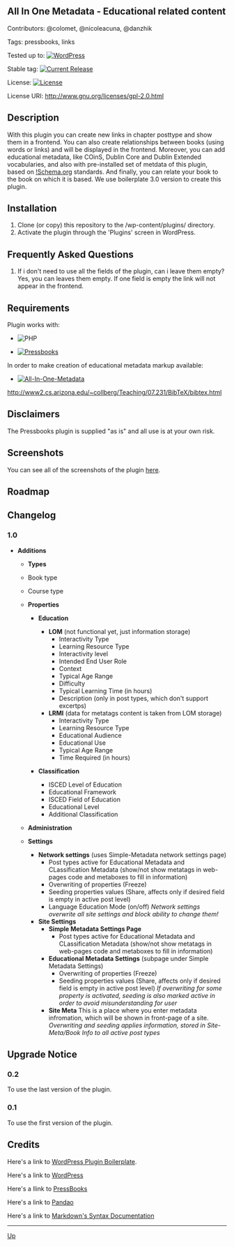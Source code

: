 ## All In One Metadata - Educational related content

Contributors: @colomet,  @nicoleacuna, @danzhik

Tags: pressbooks, links

Tested up to: [![WordPress](https://img.shields.io/wordpress/v/akismet.svg)](https://wordpress.org/download/)


Stable tag: [![Current Release](https://img.shields.io/github/release/Books4Languages/pressbooks-metadata-related_content.svg)](https://github.com/Books4Languages/pressbooks-metadata-related_content/releases/latest/)

License:  [![License](https://img.shields.io/badge/license-GPL--2.0%2B-red.svg)](https://github.com/Books4Languages/pressbooks-metadata-related_content/blob/master/license.txt)

License URI: http://www.gnu.org/licenses/gpl-2.0.html

## Description  
With this plugin you can create new links in chapter posttype and show them in a frontend. You can also create relationships between books (using words or links) and will be displayed in the frontend. Moreover, you can add educational metadata, like COinS, Dublin Core and Dublin Extended vocabularies, and also with pre-installed set of metdata of this plugin, based on [!Schema.org](https://schema.org/) standards. And finally, you can relate your book to the book on which it is based.  We use boilerplate 3.0 version to create this plugin.

## Installation
1. Clone (or copy) this repository to the /wp-content/plugins/ directory.
2. Activate the plugin through the  'Plugins' screen in WordPress.

## Frequently Asked Questions
1. If i don't need to use all the fields of the plugin, can i leave them empty? Yes, you can leaves them empty. If one field is empty the link will not appear in the frontend.

## Requirements
Plugin works with:

- ![PHP](https://img.shields.io/badge/PHP-7.2.X-blue.svg)

- [![Pressbooks](https://img.shields.io/badge/Pressbooks-V%205.4.7-red.svg)](https://github.com/pressbooks/pressbooks/releases/tag/5.4.7)

In order to make creation of educational metadata markup available:
- [![All-In-One-Metadata](https://img.shields.io/badge/All%20In%20One%20Metadata-V%201.0.0-blue.svg)](https://github.com/my-language-skills/all-in-one-metadata/releases/tag/1.0.0)

http://www2.cs.arizona.edu/~collberg/Teaching/07.231/BibTeX/bibtex.html


## Disclaimers
The Pressbooks plugin is supplied "as is" and all use is at your own risk.

## Screenshots
You can see all of the screenshots of the plugin [here](https://github.com/Books4Languages/pressbooks-metadata-related_content/blob/master/pressbooks-related-content/screenshots/screenshots.md).
## Roadmap


## Changelog
### 1.0
* **Additions**
  * **Types**
   * Book type
   * Course type
  
  * **Properties**
    * **Education**
    
      * **LOM** (not functional yet, just information storage)
        * Interactivity Type
        * Learning Resource Type
        * Interactivity level
        * Intended End User Role
        * Context
        * Typical Age Range
        * Difficulty
        * Typical Learning Time (in hours)
        * Description (only in post types, which don't support excertps)
      * **LRMI** (data for metatags content is taken from LOM storage)
        * Interactivity Type
        * Learning Resource Type
        * Educational Audience
        * Educational Use
        * Typical Age Range
        * Time Required (in hours)
    
    * **Classification**
      * ISCED Level of Education
      * Educational Framework
      * ISCED Field of Education
      * Educational Level
      * Additional Classification
  
  * **Administration**
   * **Settings**
      * **Network settings** (uses Simple-Metadata network settings page)
        * Post types active for Educational Metadata and CLassification Metadata (show/not show metatags in web-pages code and metaboxes to fill in information)
        * Overwriting of properties (Freeze)
        * Seeding properties values (Share, affects only if desired field is empty in active post level)
        * Language Education Mode (on/off)
      *Network settings overwrite all site settings and block ability to change them!*
      * **Site Settings**
        * **Simple Metadata Settings Page**
          * Post types active for Educational Metadata and CLassification Metadata (show/not show metatags in web-pages code and metaboxes to fill in information)
        * **Educational Metadata Settings** (subpage under Simple Metadata Settings)  
          * Overwriting of properties (Freeze)
          * Seeding properties values (Share, affects only if desired field is empty in active post level)
      *If overwriting for some property is activated, seeding is also marked active in order to avoid misunderstanding for user*
        * **Site Meta**
          This is a place where you enter metadata infromation, which will be shown in front-page of a site.
      *Overwriting and seeding applies information, stored in Site-Meta/Book Info to all active post types*
      

## Upgrade Notice
### 0.2
To use the last version of the plugin.
### 0.1
To use the first version of the plugin.


## Credits
Here's a link to [WordPress Plugin Boilerplate](http://wppb.io/).

Here's a link to [WordPress](https://wordpress.org/)

Here's a llink to [PressBooks](https://pressbooks.org/get-involved/)

Here's a link to [Pandao](https://pandao.github.io/editor.md/en.html)

Here's a link to [Markdown's Syntax Documentation](https://daringfireball.net/projects/markdown/syntax)

---
[Up](/README.md)
